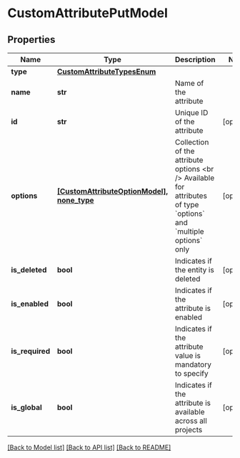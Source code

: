 # CustomAttributePutModel


## Properties
Name | Type | Description | Notes
------------ | ------------- | ------------- | -------------
**type** | [**CustomAttributeTypesEnum**](CustomAttributeTypesEnum.md) |  | 
**name** | **str** | Name of the attribute | 
**id** | **str** | Unique ID of the attribute | [optional] 
**options** | [**[CustomAttributeOptionModel], none_type**](CustomAttributeOptionModel.md) | Collection of the attribute options  &lt;br /&gt;  Available for attributes of type &#x60;options&#x60; and &#x60;multiple options&#x60; only | [optional] 
**is_deleted** | **bool** | Indicates if the entity is deleted | [optional] 
**is_enabled** | **bool** | Indicates if the attribute is enabled | [optional] 
**is_required** | **bool** | Indicates if the attribute value is mandatory to specify | [optional] 
**is_global** | **bool** | Indicates if the attribute is available across all projects | [optional] 

[[Back to Model list]](../README.md#documentation-for-models) [[Back to API list]](../README.md#documentation-for-api-endpoints) [[Back to README]](../README.md)


